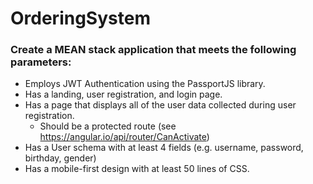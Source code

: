 # OrderingSystem

### Create a MEAN stack application that meets the following parameters:

* Employs JWT Authentication using the PassportJS library.
* Has a landing, user registration, and login page.
* Has a page that displays all of the user data collected during user registration.
   * Should be a protected route (see https://angular.io/api/router/CanActivate)
* Has a User schema with at least 4 fields (e.g. username, password, birthday, gender)
* Has a mobile-first design with at least 50 lines of CSS.
